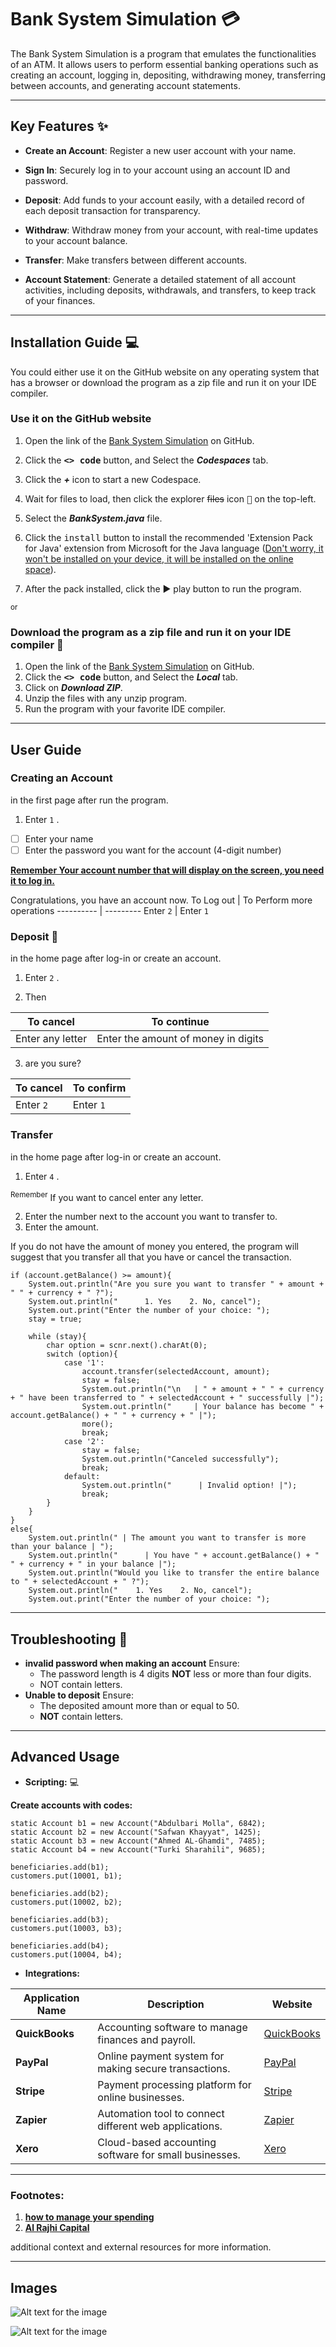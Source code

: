 # Bank System Simulation :credit_card:
The Bank System Simulation is a program that emulates the functionalities of an ATM. It allows users to perform essential banking operations such as creating an account, logging in, depositing, withdrawing money, transferring between accounts, and generating account statements. 

---

## Key Features :sparkles:

- **Create an Account**: Register a new user account with your name.

- **Sign In**: Securely log in to your account using an account ID and password.

- **Deposit**: Add funds to your account easily, with a detailed record of each deposit transaction for transparency.

- **Withdraw**: Withdraw money from your account, with real-time updates to your account balance.

- **Transfer**: Make transfers between different accounts.

- **Account Statement**: Generate a detailed statement of all account activities, including deposits, withdrawals, and transfers, to keep track of your finances.

---

## Installation Guide :computer:
You could either use it on the GitHub website on any operating system that has a browser or download the program as a zip file and run it on your IDE compiler.

### Use it on the GitHub website
1. Open the link of the [Bank System Simulation](https://github.com/AbuAlbr/Bank-System-Simulation) on GitHub.

2. Click the <kbd>**<> code**</kbd> button, and Select the ***Codespaces*** tab.

3. Click the ***+*** icon to start a new Codespace.

4. Wait for files to load, then click the explorer ~~files~~ icon <kbd>:file_folder:</kbd> on the top-left.

5. Select the ***BankSystem.java*** file.

6. Click the <kbd>install</kbd> button to install the recommended 'Extension Pack for Java' extension from Microsoft for the Java language (<ins>Don't worry, it won't be installed on your device, it will be installed on the online space</ins>).

7. After the pack installed, click the :arrow_forward: play button to run the program.

<sub>or</sub> 

### Download the program as a zip file and run it on your IDE compiler :floppy_disk:
1. Open the link of the [Bank System Simulation](https://github.com/AbuAlbr/Bank-System-Simulation) on GitHub.
2. Click the <kbd>**<> code**</kbd> button, and Select the ***Local*** tab.
3. Click on ***Download ZIP***.
4. Unzip the files with any unzip program.
5. Run the program with your favorite IDE compiler.

---

## User Guide
### Creating an Account 
in the first page after run the program.
1. Enter `1` .
- [ ] Enter your name
- [ ] Enter the password you want for the account (4-digit number)

<ins>**Remember Your account number that will display on the screen, you need it to log in.**</ins>

Congratulations, you have an account now.
To Log out | To Perform more operations
---------- | --------- 
Enter `2`  | Enter `1`

### Deposit :money_with_wings:
in the home page after log-in or create an account.
1. Enter `2` .

2. Then  

To cancel  | To continue
---------- | --------- 
Enter any letter | Enter the amount of money in digits

3. are you sure?

To cancel  | To confirm
---------- | --------- 
Enter `2`  | Enter `1`

### Transfer 
in the home page after log-in or create an account.
1. Enter `4` .

<sup>Remember</sup> If you want to cancel enter any letter.

2. Enter the number next to the account you want to transfer to.
3. Enter the amount. 

If you do not have the amount of money you entered, the program will suggest that you transfer all that you have or cancel the transaction.
```
if (account.getBalance() >= amount){
    System.out.println("Are you sure you want to transfer " + amount + " " + currency + " ?");
    System.out.println("      1. Yes    2. No, cancel");
    System.out.print("Enter the number of your choice: ");
    stay = true;

    while (stay){                                                                              
        char option = scnr.next().charAt(0);
        switch (option){
            case '1':
                account.transfer(selectedAccount, amount);
                stay = false;   
                System.out.println("\n   | " + amount + " " + currency + " have been transferred to " + selectedAccount + " successfully |"); 
                System.out.println("     | Your balance has become " + account.getBalance() + " " + currency + " |");                        
                more();
                break;
            case '2':
                stay = false;        
                System.out.println("Canceled successfully");
                break;
            default:
                System.out.println("      | Invalid option! |");
                break;
        }   
    }
}
else{
    System.out.println(" | The amount you want to transfer is more than your balance | ");
    System.out.println("      | You have " + account.getBalance() + " " + currency + " in your balance |");
    System.out.println("Would you like to transfer the entire balance to " + selectedAccount + " ?");
    System.out.println("    1. Yes    2. No, cancel");
    System.out.print("Enter the number of your choice: ");
```

---

## Troubleshooting :wrench:
- **invalid password when making an account** Ensure:
  - The password length is 4 digits **NOT** less or more than four digits.
  -  NOT contain letters. 
- **Unable to deposit** Ensure:
  - The deposited amount more than or equal to 50.
  - **NOT** contain letters.

---

## Advanced Usage
- **Scripting:** :computer:

**Create accounts with codes:** 
```
static Account b1 = new Account("Abdulbari Molla", 6842);   
static Account b2 = new Account("Safwan Khayyat", 1425);
static Account b3 = new Account("Ahmed AL-Ghamdi", 7485);
static Account b4 = new Account("Turki Sharahili", 9685);

beneficiaries.add(b1);                                             
customers.put(10001, b1);

beneficiaries.add(b2);                                             
customers.put(10002, b2);

beneficiaries.add(b3);                                             
customers.put(10003, b3);

beneficiaries.add(b4);                                             
customers.put(10004, b4);
```

- **Integrations:** 

| Application Name | Description                                           | Website                                   |
|------------------|-------------------------------------------------------|-------------------------------------------|
| **QuickBooks**    | Accounting software to manage finances and payroll.  | [QuickBooks](https://quickbooks.intuit.com) |
| **PayPal**        | Online payment system for making secure transactions.| [PayPal](https://www.paypal.com)           |
| **Stripe**        | Payment processing platform for online businesses.   | [Stripe](https://stripe.com)               |
| **Zapier**        | Automation tool to connect different web applications.| [Zapier](https://zapier.com)               |
| **Xero**          | Cloud-based accounting software for small businesses.| [Xero](https://www.xero.com)               |

---

### Footnotes:
1. **[how to manage your spending](https://www.iciciprulife.com/investments/money-management-tips.html)**
2. **[Al Rajhi Capital](https://www.alrajhi-capital.com/ar/)** 

additional context and external resources for more information.

--- 

## Images
![Alt text for the image](https://i.pinimg.com/564x/2f/f3/6f/2ff36fabb44776f024927f72a687d813.jpg)

![Alt text for the image](https://i.pinimg.com/474x/17/ba/a1/17baa186fcb8d247a88cc05d68e56c6e.jpg)
